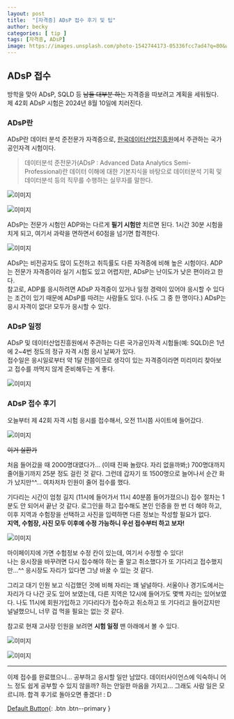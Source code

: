 ```yaml
---
layout: post
title:  "[자격증] ADsP 접수 후기 및 팁"
author: becky
categories: [ tip ]
tags: [자격증, ADsP]
image: https://images.unsplash.com/photo-1542744173-05336fcc7ad4?q=80&w=2002&auto=format&fit=crop&ixlib=rb-4.0.3&ixid=M3wxMjA3fDB8MHxwaG90by1wYWdlfHx8fGVufDB8fHx8fA%3D%3D
---
```


## ADsP 접수  

방학을 맞아 ADsP, SQLD 등 ~~남들 대부분 하는~~ 자격증을 따보려고 계획을 세워뒀다.  
제 42회 ADsP 시험은 2024년 8월 10일에 치러진다.  


### ADsP란  

ADsP란 데이터 분석 준전문가 자격증으로, [한국데이터산업진흥원](https://www.dataq.or.kr/www/sub/a_06.do)에서 주관하는 국가공인자격 시험이다.  

> 데이터분석 준전문가(ADsP : Advanced Data Analytics Semi-Professional)란 데이터 이해에 대한 기본지식을 바탕으로 데이터분석 기획 및 데이터분석 등의 직무를 수행하는 실무자를 말한다.  

![이미지](https://i.imgur.com/pN7BXbm.jpeg)  

![이미지](https://i.imgur.com/Xc0SCAe.jpeg)  


ADsP는 전문가 시험인 ADP와는 다르게 **필기 시험만** 치르면 된다. 1시간 30분 시험을 치게 되고, 여기서 과락을 면하면서 60점을 넘기면 합격한다.  


![이미지](https://i.imgur.com/gVeOMzf.jpeg)  


ADsP는 비전공자도 많이 도전하고 취득률도 다른 자격증에 비해 높은 시험이다. ADP는 전문가 자격증이라 실기 시험도 있고 어렵지만, ADsP는 난이도가 낮은 편이라고 한다.  
참고로, ADP를 응시하려면 ADsP 자격증이 있거나 일정 경력이 있어야 응시할 수 있다는 조건이 있기 때문에 ADsP를 따려는 사람들도 있다. (나도 그 중 한 명이다.) ADsP는 응시 자격이 없다! 모두가 응시할 수 있다.  


### ADsP 일정  

ADsP 및 데이터산업진흥원에서 주관하는 다른 국가공인자격 시험들(예: SQLD)은 1년에 2~4번 정도의 정규 자격 시험 응시 날짜가 있다.  
접수일은 응시일로부터 약 1달 전쯤이므로 생각이 있는 자격증이라면 미리미리 찾아보고 접수를 까먹지 않게 준비해두는 게 좋다.  

![이미지](https://i.imgur.com/TJZzEF2.png)  




### ADsP 접수 후기  

오늘부터 제 42회 자격 시험 응시를 접수해서, 오전 11시쯤 사이트에 들어갔다.  

![이미지](https://i.imgur.com/hNXgYiB.jpeg)  

~~이거 실환가~~  

처음 들어갔을 때 2000명대였다가... (이때 진짜 놀랐다. 자리 없을까봐;) 700명대까지 줄어들기까지 25분 정도 걸린 것 같다. 그런데 갑자기 또 1500명으로 늘어나서 순간 화가 났지만^^... 여차저차 인원이 줄어 접수를 했다.  

기다리는 시간이 엄청 길지 (11시에 들어가서 11시 40분쯤 들어가졌으니) 접수 절차는 1분도 안 되어서 끝난 것 같다. 로그인을 하고 접수해도 본인 인증을 한 번 더 해야 하고, 이후 지역과 수험장을 선택하고 사진을 입력하면 다른 정보는 작성할 필요가 없다.  
**지역, 수험장, 사진 모두 이후에 수정 가능하니 우선 접수부터 하고 보자!**  


![이미지](https://i.imgur.com/8BHvEVm.png)  

마이페이지에 가면 수험정보 수정 칸이 있는데, 여기서 수정할 수 있다!  
나는 응시장을 바꾸려면 다시 접수해야 하는 줄 알고 취소했다가 또 기다리고 접수했지만...^^ 응시장도 자리가 있다면 그냥 바꿀 수 있는 것 같다.

그리고 대기 인원 보고 식겁했던 것에 비해 자리는 꽤 널널하다. 서울이나 경기도에서는 자리가 다 나간 곳도 있어 보였는데, 다른 지역은 12시에 들어가도 몇백 자리는 있어보였다. 나도 11시에 회원가입하고 기다리다가 접수하고 취소하고 또 기다리고 들어갔지만 널널했으니, 너무 겁 먹을 필요는 없는 것 같다.  

참고로 현재 고사장 인원을 보려면 **시험 일정** 맨 아래에서 볼 수 있다.  

![이미지](https://i.imgur.com/GKQcZBL.png)  

![이미지](https://i.imgur.com/LqxJ7YL.png)  


*****

이제 접수를 완료했으니... 공부하고 응시할 일만 남았다. 데이터사이언스에 익숙하니 어느 정도 쉽게 공부할 수 있지 않을까? 하는 안일한 마음을 가지고... 그래도 사람 일은 모르니까. 합격 후기로 돌아오면 좋겠다! : D  





[Default Button](#){: .btn .btn--primary }  



